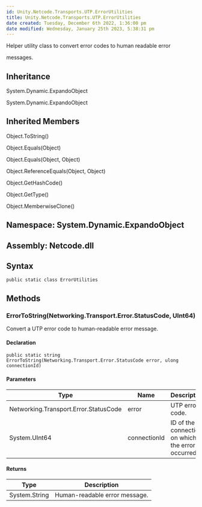 ```yaml
---
id: Unity.Netcode.Transports.UTP.ErrorUtilities
title: Unity.Netcode.Transports.UTP.ErrorUtilities
date created: Tuesday, December 6th 2022, 1:36:00 pm
date modified: Wednesday, January 25th 2023, 5:38:31 pm
---
```


<div class="markdown level0 summary">

Helper utility class to convert error codes to human readable error

messages.

</div>

<div class="markdown level0 conceptual">

</div>

<div class="inheritance">

## Inheritance

<div class="level0">

System.Dynamic.ExpandoObject

</div>

<div class="level1">

System.Dynamic.ExpandoObject

</div>

</div>

<div class="inheritedMembers">

## Inherited Members

<div>

Object.ToString()

</div>

<div>

Object.Equals(Object)

</div>

<div>

Object.Equals(Object, Object)

</div>

<div>

Object.ReferenceEquals(Object, Object)

</div>

<div>

Object.GetHashCode()

</div>

<div>

Object.GetType()

</div>

<div>

Object.MemberwiseClone()

</div>

</div>

## **Namespace**: System.Dynamic.ExpandoObject

## **Assembly**: Netcode.dll

## Syntax

``` lang-csharp
public static class ErrorUtilities
```

## Methods

### ErrorToString(Networking.Transport.Error.StatusCode, UInt64)

<div class="markdown level1 summary">

Convert a UTP error code to human-readable error message.

</div>

<div class="markdown level1 conceptual">

</div>

#### Declaration

``` lang-csharp
public static string ErrorToString(Networking.Transport.Error.StatusCode error, ulong connectionId)
```

#### Parameters

| Type                                  | Name         | Description                                       |
|---------------------------------------|--------------|---------------------------------------------------|
| Networking.Transport.Error.StatusCode | error        | UTP error code.                                   |
| System.UInt64                         | connectionId | ID of the connection on which the error occurred. |

#### Returns

| Type          | Description                   |
|---------------|-------------------------------|
| System.String | Human-readable error message. |
